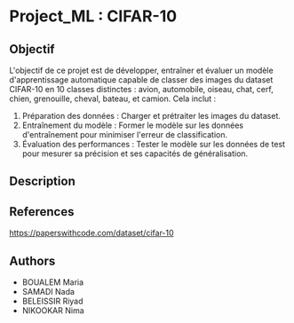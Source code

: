 # Project_ML : CIFAR-10

## Objectif

L'objectif de ce projet est de développer, entraîner et évaluer un modèle d'apprentissage
automatique capable de classer des images du dataset CIFAR-10 en 10 classes distinctes : avion,
automobile, oiseau, chat, cerf, chien, grenouille, cheval, bateau, et camion. Cela inclut :
1. Préparation des données : Charger et prétraiter les images du dataset.
2. Entraînement du modèle : Former le modèle sur les données d'entraînement pour
minimiser l'erreur de classification.
3. Évaluation des performances : Tester le modèle sur les données de test pour mesurer sa
précision et ses capacités de généralisation.

## Description

## References
https://paperswithcode.com/dataset/cifar-10

## Authors
- BOUALEM Maria
- SAMADI Nada
- BELEISSIR Riyad
- NIKOOKAR Nima


